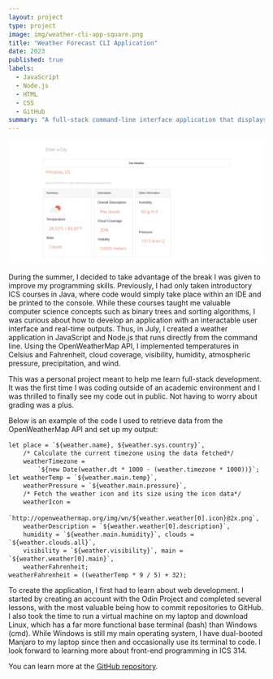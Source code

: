 ```yaml
---
layout: project
type: project
image: img/weather-cli-app-square.png
title: "Weather Forecast CLI Application"
date: 2023
published: true
labels:
  - JavaScript
  - Node.js
  - HTML
  - CSS
  - GitHub
summary: "A full-stack command-line interface application that displays real-time weather forecasts for over 200,000 cities."
---
```

<p align="center">
  <img src="../img/weather-cli-app-full.png" />
</p>

During the summer, I decided to take advantage of the break I was given to improve my programming skills. Previously, I had only taken introductory ICS courses in Java, where code would simply take place within an IDE and be printed to the console. While these courses taught me valuable computer science concepts such as binary trees and sorting algorithms, I was curious about how to develop an application with an interactable user interface and real-time outputs. Thus, in July, I created a weather application in JavaScript and Node.js that runs directly from the command line. Using the OpenWeatherMap API, I implemented temperatures in Celsius and Fahrenheit, cloud coverage, visibility, humidity, atmospheric pressure, precipitation, and wind.

This was a personal project meant to help me learn full-stack development. It was the first time I was coding outside of an academic environment and I was thrilled to finally see my code out in public. Not having to worry about grading was a plus.

Below is an example of the code I used to retrieve data from the OpenWeatherMap API and set up my output:

```
let place = `${weather.name}, ${weather.sys.country}`,
    /* Calculate the current timezone using the data fetched*/
    weatherTimezone =
        `${new Date(weather.dt * 1000 - (weather.timezone * 1000))}`;
let weatherTemp = `${weather.main.temp}`,
    weatherPressure = `${weather.main.pressure}`,
    /* Fetch the weather icon and its size using the icon data*/
    weatherIcon =
        `http://openweathermap.org/img/wn/${weather.weather[0].icon}@2x.png`,
    weatherDescription = `${weather.weather[0].description}`,
    humidity = `${weather.main.humidity}`, clouds = `${weather.clouds.all}`,
    visibility = `${weather.visibility}`, main = `${weather.weather[0].main}`,
    weatherFahrenheit;
weatherFahrenheit = ((weatherTemp * 9 / 5) + 32);
```

To create the application, I first had to learn about web development. I started by creating an account with the Odin Project and completed several lessons, with the most valuable being how to commit repositories to GitHub. I also took the time to run a virtual machine on my laptop and download Linux, which has a far more functional base terminal (bash) than Windows (cmd). While Windows is still my main operating system, I have dual-booted Manjaro to my laptop since then and occasionally use its terminal to code. I look forward to learning more about front-end programming in ICS 314.

You can learn more at the [GitHub repository](https://github.com/MRasavong/weather-cli-app).
